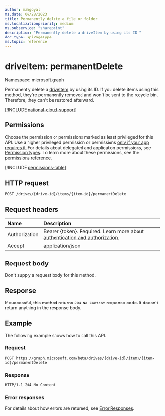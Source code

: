 ```yaml
---
author: mahgoyal
ms.date: 06/28/2023
title: Permanently delete a file or folder
ms.localizationpriority: medium
ms.subservice: "sharepoint"
description: "Permanently delete a driveItem by using its ID."
doc_type: apiPageType
ms.topic: reference
---
```

# driveItem: permanentDelete

Namespace: microsoft.graph

Permanently delete a [driveItem](../resources/driveitem.md) by using its ID.
If you delete items using this method, they're permanently removed and won't be sent to the recycle bin. Therefore, they can't be restored afterward.

[!INCLUDE [national-cloud-support](../../includes/global-only.md)]

## Permissions

Choose the permission or permissions marked as least privileged for this API. Use a higher privileged permission or permissions [only if your app requires it](/graph/permissions-overview#best-practices-for-using-microsoft-graph-permissions). For details about delegated and application permissions, see [Permission types](/graph/permissions-overview#permission-types). To learn more about these permissions, see the [permissions reference](/graph/permissions-reference).

<!-- { "blockType": "permissions", "name": "driveitem_permanentdelete" } -->
[!INCLUDE [permissions-table](../includes/permissions/driveitem-permanentdelete-permissions.md)]

## HTTP request

<!-- { "blockType": "ignored" } -->

```http
POST /drives/{drive-id}/items/{item-id}/permanentDelete
```

## Request headers
| Name       | Description|
|:---------------|:----------|
|Authorization|Bearer {token}. Required. Learn more about [authentication and authorization](/graph/auth/auth-concepts).|
| Accept  | application/json |

## Request body
Don't supply a request body for this method.

## Response

If successful, this method returns `204 No Content` response code. It doesn't return anything in the response body.

## Example

The following example shows how to call this API.

<!-- { "blockType": "request", "name": "permanentDelete-item", "scopes": "files.readwrite", "target": "action" } -->

### Request

```http
POST https://graph.microsoft.com/beta/drives/{drive-id}/items/{item-id}/permanentDelete
```

### Response

<!-- { "blockType": "response" } -->

```http
HTTP/1.1 204 No Content
```

### Error responses

For details about how errors are returned, see [Error Responses][error-response].

[error-response]: /graph/errors

<!-- {
  "type": "#page.annotation",
  "description": "Permanently delete a DriveItem from a drive",
  "keywords": "permanently delete,existing item,onedrive",
  "section": "documentation",
  "tocPath": "Items/Permanently delete a driveItem",
  "suppressions": [
  ]
} -->
